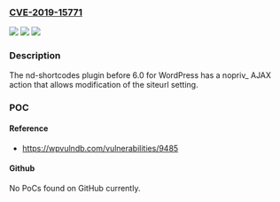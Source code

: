 ### [CVE-2019-15771](https://cve.mitre.org/cgi-bin/cvename.cgi?name=CVE-2019-15771)
![](https://img.shields.io/static/v1?label=Product&message=n%2Fa&color=blue)
![](https://img.shields.io/static/v1?label=Version&message=n%2Fa&color=blue)
![](https://img.shields.io/static/v1?label=Vulnerability&message=n%2Fa&color=brighgreen)

### Description

The nd-shortcodes plugin before 6.0 for WordPress has a nopriv_ AJAX action that allows modification of the siteurl setting.

### POC

#### Reference
- https://wpvulndb.com/vulnerabilities/9485

#### Github
No PoCs found on GitHub currently.


